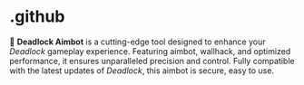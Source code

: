 # .github
🎯 **Deadlock Aimbot** is a cutting-edge tool designed to enhance your *Deadlock* gameplay experience. Featuring aimbot, wallhack, and optimized performance, it ensures unparalleled precision and control. Fully compatible with the latest updates of *Deadlock*, this aimbot is secure, easy to use.

